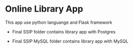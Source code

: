 # Online Library App

This app use python languange and Flask framework

- Final SSIP folder contains library app with Postgres

- Final SSIP MySQL folder contains library app with MySQL
